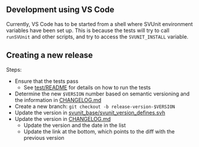 ## Development using VS Code

Currently, VS Code has to be started from a shell
where SVUnit environment variables have been set up.
This is because the tests will try to call `runSVUnit` and other scripts,
and try to access the `SVUNIT_INSTALL` variable.


## Creating a new release

Steps:

- Ensure that the tests pass
  * See [test/README](test/README) for details on how to run the tests
- Determine the new `$VERSION` number based on semantic versioning and the information in [CHANGELOG.md](CHANGELOG.md)
- Create a new branch: `git checkout -b release-version-$VERSION`
- Update the version in [svunit_base/svunit_version_defines.svh](svunit_base/svunit_version_defines.svh)
- Update the version in [CHANGELOG.md](CHANGELOG.md)
  * Update the version and the date in the list
  * Update the link at the bottom, which points to the diff with the previous version
